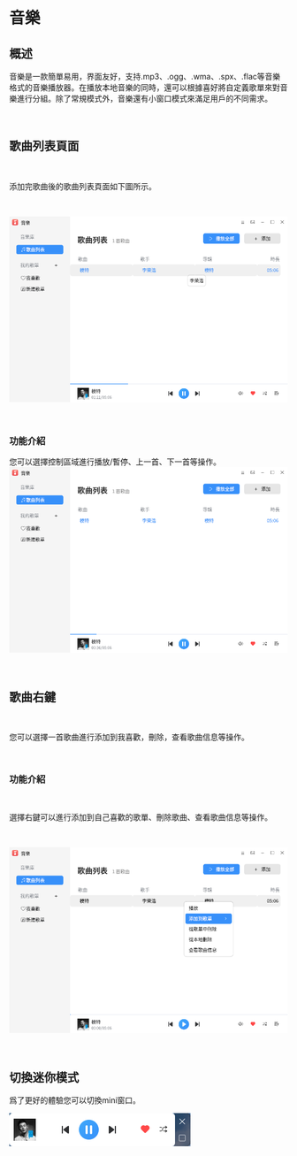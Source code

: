 # 音樂
## 概述
音樂是一款簡單易用，界面友好，支持.mp3、.ogg、.wma、.spx、.flac等音樂格式的音樂播放器。在播放本地音樂的同時，還可以根據喜好將自定義歌單來對音樂進行分組。除了常規模式外，音樂還有小窗口模式來滿足用戶的不同需求。

<br>

## 歌曲列表頁面

<br>

添加完歌曲後的歌曲列表頁面如下圖所示。

<br>

![圖 1 歌曲列表-big](image/list.png)

<br>

### 功能介紹
您可以選擇控制區域進行播放/暫停、上一首、下一首等操作。
![圖 2 播放控制區域-big](image/play.png)

<br>

## 歌曲右鍵

<br>

您可以選擇一首歌曲進行添加到我喜歡，刪除，查看歌曲信息等操作。

<br>

### 功能介紹

<br>

選擇右鍵可以進行添加到自己喜歡的歌單、刪除歌曲、查看歌曲信息等操作。

<br>

![圖 3 歌曲右鍵-big](image/right.png)

<br>

## 切換迷你模式

爲了更好的體驗您可以切換mini窗口。

![圖 4 迷你模式](image/mini.png)

<br>

